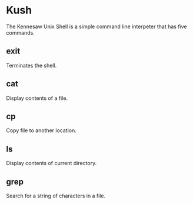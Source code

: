 # Kush
The Kennesaw Unix Shell is a simple command line interpeter that has five commands.
## exit
Terminates the shell.
## cat
Display contents of a file.
## cp
Copy file to another location.
## ls
Display contents of current directory.
## grep
Search for a string of characters in a file.
